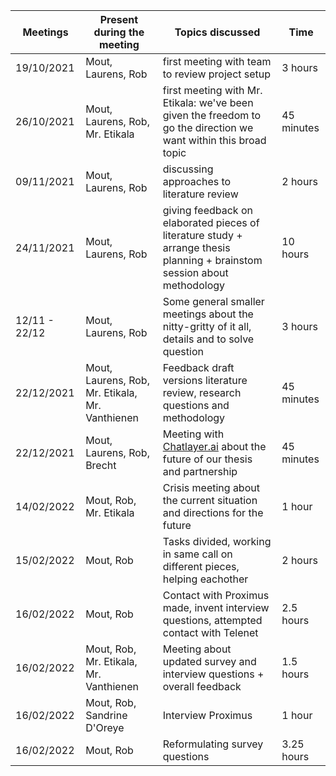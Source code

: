 | Meetings      | Present during the meeting                      | Topics discussed                                                                                                         | Time       |
| ------------- | ----------------------------------------------- | ------------------------------------------------------------------------------------------------------------------------ | ---------- |
| 19/10/2021    | Mout, Laurens, Rob                              | first meeting with team to review project setup                                                                          | 3 hours    |
| 26/10/2021    | Mout, Laurens, Rob, Mr. Etikala                 | first meeting with Mr. Etikala: we've been given the freedom to go the direction we want within this broad topic         | 45 minutes |
| 09/11/2021    | Mout, Laurens, Rob                              | discussing approaches to literature review                                                                               | 2 hours    |
| 24/11/2021    | Mout, Laurens, Rob                              | giving feedback on elaborated pieces of literature study + arrange thesis planning + brainstom session about methodology | 10 hours   |
| 12/11 - 22/12 | Mout, Laurens, Rob                              | Some general smaller meetings about the nitty-gritty of it all, details and to solve question                            | 3 hours    |
| 22/12/2021    | Mout, Laurens, Rob, Mr. Etikala, Mr. Vanthienen | Feedback draft versions literature review, research questions and methodology                                            | 45 minutes |
| 22/12/2021    | Mout, Laurens, Rob, Brecht                      | Meeting with [Chatlayer.ai](https://chatlayer.ai/) about the future of our thesis and partnership                        | 45 minutes |
| 14/02/2022    | Mout, Rob, Mr. Etikala                          | Crisis meeting about the current situation and directions for the future                                                 | 1 hour     |
| 15/02/2022    | Mout, Rob                                       | Tasks divided, working in same call on different pieces, helping eachother                                               | 2 hours    |
| 16/02/2022    | Mout, Rob                                       | Contact with Proximus made, invent interview questions, attempted contact with Telenet                                   | 2.5 hours  |
| 16/02/2022    | Mout, Rob, Mr. Etikala, Mr. Vanthienen          | Meeting about updated survey and interview questions + overall feedback                                                  | 1.5 hours  |
| 16/02/2022    | Mout, Rob, Sandrine D'Oreye                     | Interview Proximus                                                                                                       | 1 hour     |
| 16/02/2022    | Mout, Rob                                       | Reformulating survey questions                                                                                           | 3.25 hours |
